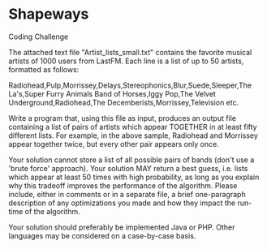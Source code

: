Shapeways
=========

Coding Challenge

The attached text file "Artist_lists_small.txt" contains the favorite musical artists of 1000 users from LastFM. Each line is a list of up to 50 artists, formatted as follows:

Radiohead,Pulp,Morrissey,Delays,Stereophonics,Blur,Suede,Sleeper,The La's,Super Furry Animals
Band of Horses,Iggy Pop,The Velvet Underground,Radiohead,The Decemberists,Morrissey,Television etc.

Write a program that, using this file as input, produces an output file containing a list of pairs of artists which appear TOGETHER in at least fifty different lists. For example, in the above sample, Radiohead and Morrissey appear together twice, but every other pair appears only once.

Your solution cannot store a list of all possible pairs of bands (don't use a 'brute force' approach). Your solution MAY return a best guess, i.e. lists which appear at least 50 times with high probability, as long as you explain why this tradeoff improves the performance of the algorithm. Please include, either in comments or in a separate file, a brief one-paragraph description of any optimizations you made and how they impact the run-time of the algorithm.

Your solution should preferably be implemented Java or PHP. Other languages may be considered on a case-by-case basis.
